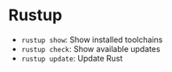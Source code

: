 # Rustup

- `rustup show`: Show installed toolchains
- `rustup check`: Show available updates
- `rustup update`: Update Rust
